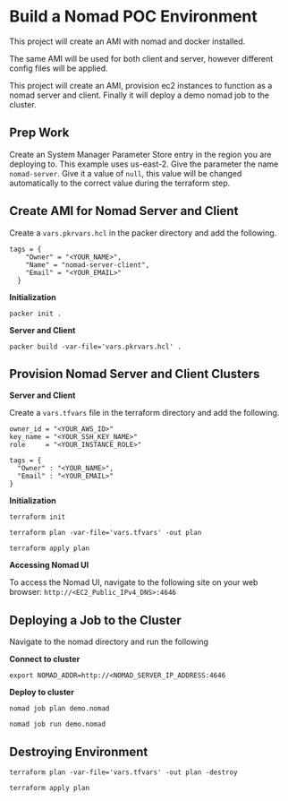 # Build a Nomad POC Environment

This project will create an AMI with nomad and docker installed.

The same AMI will be used for both client and server, however different config files will be applied.

This project will create an AMI, provision ec2 instances to function as a nomad server and client.
Finally it will deploy a demo nomad job to the cluster.

## Prep Work
Create an System Manager Parameter Store entry in the region you are deploying to. This example uses us-east-2.
Give the parameter the name `nomad-server`. Give it a value of `null`, this value will be changed automatically to the correct value during the terraform step.

## Create AMI for Nomad Server and Client

Create a `vars.pkrvars.hcl` in the packer directory and add the following.

```
tags = {
    "Owner" = "<YOUR_NAME>",
    "Name" = "nomad-server-client",
    "Email" = "<YOUR_EMAIL>"
  }
```

**Initialization**

```
packer init .
```

**Server and Client**

```
packer build -var-file='vars.pkrvars.hcl' .
```

## Provision Nomad Server and Client Clusters

**Server and Client**

Create a `vars.tfvars` file in the terraform directory and add the following.

```
owner_id = "<YOUR_AWS_ID>"
key_name = "<YOUR_SSH_KEY_NAME>"
role     = "<YOUR_INSTANCE_ROLE>"

tags = {
  "Owner" : "<YOUR_NAME>",
  "Email" : "<YOUR_EMAIL>"
}
```

**Initialization**

```
terraform init
```

```
terraform plan -var-file='vars.tfvars' -out plan
```

```
terraform apply plan
```

**Accessing Nomad UI**

To access the Nomad UI, navigate to the following site on your web browser: `http://<EC2_Public_IPv4_DNS>:4646`

## Deploying a Job to the Cluster

Navigate to the nomad directory and run the following

**Connect to cluster**

```
export NOMAD_ADDR=http://<NOMAD_SERVER_IP_ADDRESS:4646
```

**Deploy to cluster**

```
nomad job plan demo.nomad
```

```
nomad job run demo.nomad
```

## Destroying Environment

```
terraform plan -var-file='vars.tfvars' -out plan -destroy
```

```
terraform apply plan
```
